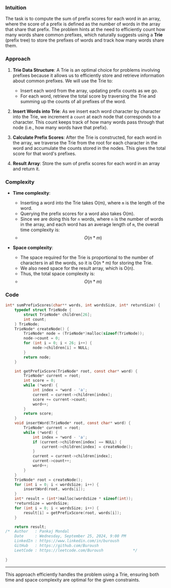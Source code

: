 ###  Intuition
The task is to compute the sum of prefix scores for each word in an array, where the score of a prefix is defined as the number of words in the array that share that prefix. The problem hints at the need to efficiently count how many words share common prefixes, which naturally suggests using a **Trie** (prefix tree) to store the prefixes of words and track how many words share them.

###  Approach
1. **Trie Data Structure**: 
   A Trie is an optimal choice for problems involving prefixes because it allows us to efficiently store and retrieve information about common prefixes. We will use the Trie to:
   - Insert each word from the array, updating prefix counts as we go.
   - For each word, retrieve the total score by traversing the Trie and summing up the counts of all prefixes of the word.

2. **Insert Words into Trie**:
   As we insert each word character by character into the Trie, we increment a `count` at each node that corresponds to a character. This count keeps track of how many words pass through that node (i.e., how many words have that prefix).

3. **Calculate Prefix Scores**:
   After the Trie is constructed, for each word in the array, we traverse the Trie from the root for each character in the word and accumulate the counts stored in the nodes. This gives the total score for that word's prefixes.

4. **Result Array**:
   Store the sum of prefix scores for each word in an array and return it.

###  Complexity

- **Time complexity**:
  - Inserting a word into the Trie takes O(m), where `m` is the length of the word.
  - Querying the prefix scores for a word also takes O(m).
  - Since we are doing this for `n` words, where `n` is the number of words in the array, and each word has an average length of `m`, the overall time complexity is:
  - $$O(n * m)$$

- **Space complexity**:
  - The space required for the Trie is proportional to the number of characters in all the words, so it is O(n * m) for storing the Trie.
  - We also need space for the result array, which is O(n).
  - Thus, the total space complexity is:
  - $$O(n * m)$$

###  Code

```c
int* sumPrefixScores(char** words, int wordsSize, int* returnSize) {
    typedef struct TrieNode {
        struct TrieNode* children[26];
        int count;
    } TrieNode;
    TrieNode* createNode() {
        TrieNode* node = (TrieNode*)malloc(sizeof(TrieNode));
        node->count = 0;
        for (int i = 0; i < 26; i++) {
            node->children[i] = NULL;
        }
        return node;
    }

    int getPrefixScore(TrieNode* root, const char* word) {
        TrieNode* current = root;
        int score = 0;
        while (*word) {
            int index = *word - 'a';
            current = current->children[index];
            score += current->count; 
            word++;
        }
        return score;
    }
    void insertWord(TrieNode* root, const char* word) {
        TrieNode* current = root;
        while (*word) {
            int index = *word - 'a';
            if (current->children[index] == NULL) {
                current->children[index] = createNode();
            }
            current = current->children[index];
            current->count++;
            word++;
        }
    }
    TrieNode* root = createNode();
    for (int i = 0; i < wordsSize; i++) {
        insertWord(root, words[i]);
    }
    int* result = (int*)malloc(wordsSize * sizeof(int));
    *returnSize = wordsSize;
    for (int i = 0; i < wordsSize; i++) {
        result[i] = getPrefixScore(root, words[i]);
    }

    return result;
/*	Author   : Pankaj Mondal
	Date     : Wednesday, September 25, 2024, 9:00 PM
	LinkedIn : https://www.linkedin.com/in/buroush
	GitHub   : https://github.com/Buroush
	LeetCode : https://leetcode.com/Buroush        		*/
    
}

```

---

This approach efficiently handles the problem using a Trie, ensuring both time and space complexity are optimal for the given constraints.
